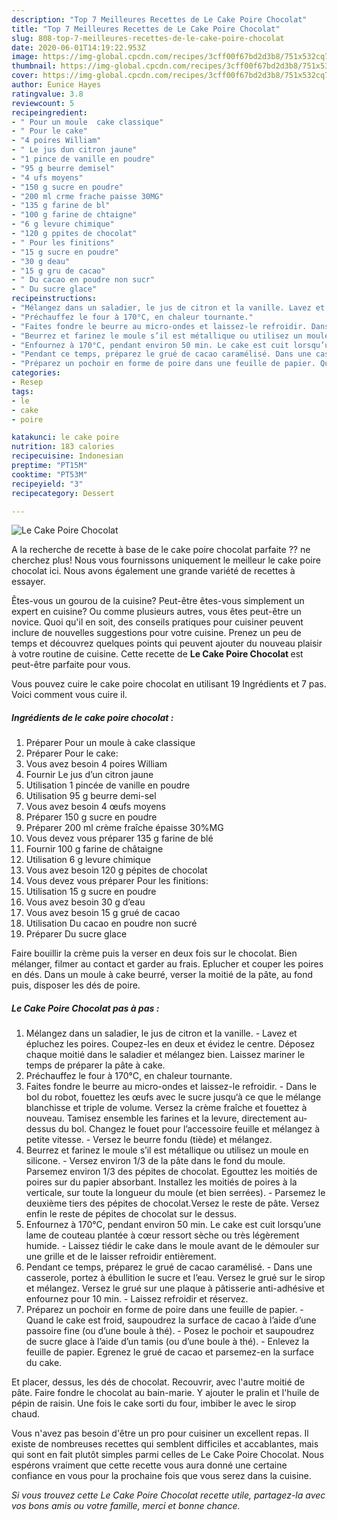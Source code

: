 ```yaml
---
description: "Top 7 Meilleures Recettes de Le Cake Poire Chocolat"
title: "Top 7 Meilleures Recettes de Le Cake Poire Chocolat"
slug: 808-top-7-meilleures-recettes-de-le-cake-poire-chocolat
date: 2020-06-01T14:19:22.953Z
image: https://img-global.cpcdn.com/recipes/3cff00f67bd2d3b8/751x532cq70/le-cake-poire-chocolat-photo-principale-de-la-recette.jpg
thumbnail: https://img-global.cpcdn.com/recipes/3cff00f67bd2d3b8/751x532cq70/le-cake-poire-chocolat-photo-principale-de-la-recette.jpg
cover: https://img-global.cpcdn.com/recipes/3cff00f67bd2d3b8/751x532cq70/le-cake-poire-chocolat-photo-principale-de-la-recette.jpg
author: Eunice Hayes
ratingvalue: 3.8
reviewcount: 5
recipeingredient:
- " Pour un moule  cake classique"
- " Pour le cake"
- "4 poires William"
- " Le jus dun citron jaune"
- "1 pince de vanille en poudre"
- "95 g beurre demisel"
- "4 ufs moyens"
- "150 g sucre en poudre"
- "200 ml crme frache paisse 30MG"
- "135 g farine de bl"
- "100 g farine de chtaigne"
- "6 g levure chimique"
- "120 g ppites de chocolat"
- " Pour les finitions"
- "15 g sucre en poudre"
- "30 g deau"
- "15 g gru de cacao"
- " Du cacao en poudre non sucr"
- " Du sucre glace"
recipeinstructions:
- "Mélangez dans un saladier, le jus de citron et la vanille. Lavez et épluchez les poires. Coupez-les en deux et évidez le centre. Déposez chaque moitié dans le saladier et mélangez bien. Laissez mariner le temps de préparer la pâte à cake."
- "Préchauffez le four à 170°C, en chaleur tournante."
- "Faites fondre le beurre au micro-ondes et laissez-le refroidir. Dans le bol du robot, fouettez les œufs avec le sucre jusqu‘à ce que le mélange blanchisse et triple de volume. Versez la crème fraîche et fouettez à nouveau. Tamisez ensemble les farines et la levure, directement au-dessus du bol. Changez le fouet pour l’accessoire feuille et mélangez à petite vitesse. Versez le beurre fondu (tiède) et mélangez."
- "Beurrez et farinez le moule s’il est métallique ou utilisez un moule en silicone. Versez environ 1/3 de la pâte dans le fond du moule. Parsemez environ 1/3 des pépites de chocolat. Egouttez les moitiés de poires sur du papier absorbant. Installez les moitiés de poires à la verticale, sur toute la longueur du moule (et bien serrées). Parsemez le deuxième tiers des pépites de chocolat.Versez le reste de pâte. Versez enfin le reste de pépites de chocolat sur le dessus."
- "Enfournez à 170°C, pendant environ 50 min. Le cake est cuit lorsqu’une lame de couteau plantée à cœur ressort sèche ou très légèrement humide. Laissez tiédir le cake dans le moule avant de le démouler sur une grille et de le laisser refroidir entièrement."
- "Pendant ce temps, préparez le grué de cacao caramélisé. Dans une casserole, portez à ébullition le sucre et l’eau. Versez le grué sur le sirop et mélangez. Versez le grué sur une plaque à pâtisserie anti-adhésive et enfournez pour 10 min. Laissez refroidir et réservez."
- "Préparez un pochoir en forme de poire dans une feuille de papier. Quand le cake est froid, saupoudrez la surface de cacao à l’aide d’une passoire fine (ou d’une boule à thé). Posez le pochoir et saupoudrez de sucre glace à l’aide d’un tamis (ou d’une boule à thé).  Enlevez la feuille de papier. Egrenez le grué de cacao et parsemez-en la surface du cake."
categories:
- Resep
tags:
- le
- cake
- poire

katakunci: le cake poire 
nutrition: 183 calories
recipecuisine: Indonesian
preptime: "PT15M"
cooktime: "PT53M"
recipeyield: "3"
recipecategory: Dessert

---
```



![Le Cake Poire Chocolat](https://img-global.cpcdn.com/recipes/3cff00f67bd2d3b8/751x532cq70/le-cake-poire-chocolat-photo-principale-de-la-recette.jpg)

A la recherche de recette à base de le cake poire chocolat parfaite ?? ne cherchez plus! Nous vous fournissons uniquement le meilleur le cake poire chocolat ici. Nous avons également une grande variété de recettes à essayer.

Êtes-vous un gourou de la cuisine? Peut-être êtes-vous simplement un expert en cuisine? Ou comme plusieurs autres, vous êtes peut-être un novice. Quoi qu'il en soit, des conseils pratiques pour cuisiner peuvent inclure de nouvelles suggestions pour votre cuisine. Prenez un peu de temps et découvrez quelques points qui peuvent ajouter du nouveau plaisir à votre routine de cuisine. Cette recette de <strong> Le Cake Poire Chocolat </strong> est peut-être parfaite pour vous.

<!--inarticleads1-->

Vous pouvez cuire le cake poire chocolat en utilisant 19 Ingrédients et 7 pas. Voici comment vous cuire il.

##### Ingrédients de le cake poire chocolat :

1. Préparer  Pour un moule à cake classique
1. Préparer  Pour le cake:
1. Vous avez besoin 4 poires William
1. Fournir  Le jus d’un citron jaune
1. Utilisation 1 pincée de vanille en poudre
1. Utilisation 95 g beurre demi-sel
1. Vous avez besoin 4 œufs moyens
1. Préparer 150 g sucre en poudre
1. Préparer 200 ml crème fraîche épaisse 30%MG
1. Vous devez vous préparer 135 g farine de blé
1. Fournir 100 g farine de châtaigne
1. Utilisation 6 g levure chimique
1. Vous avez besoin 120 g pépites de chocolat
1. Vous devez vous préparer  Pour les finitions:
1. Utilisation 15 g sucre en poudre
1. Vous avez besoin 30 g d’eau
1. Vous avez besoin 15 g grué de cacao
1. Utilisation  Du cacao en poudre non sucré
1. Préparer  Du sucre glace


Faire bouillir la crème puis la verser en deux fois sur le chocolat. Bien mélanger, filmer au contact et garder au frais. Eplucher et couper les poires en dés. Dans un moule à cake beurré, verser la moitié de la pâte, au fond puis, disposer les dés de poire. 

<!--inarticleads2-->

##### Le Cake Poire Chocolat pas à pas :

1. Mélangez dans un saladier, le jus de citron et la vanille. - Lavez et épluchez les poires. Coupez-les en deux et évidez le centre. Déposez chaque moitié dans le saladier et mélangez bien. Laissez mariner le temps de préparer la pâte à cake.
1. Préchauffez le four à 170°C, en chaleur tournante.
1. Faites fondre le beurre au micro-ondes et laissez-le refroidir. - Dans le bol du robot, fouettez les œufs avec le sucre jusqu‘à ce que le mélange blanchisse et triple de volume. Versez la crème fraîche et fouettez à nouveau. Tamisez ensemble les farines et la levure, directement au-dessus du bol. Changez le fouet pour l’accessoire feuille et mélangez à petite vitesse. - Versez le beurre fondu (tiède) et mélangez.
1. Beurrez et farinez le moule s’il est métallique ou utilisez un moule en silicone. - Versez environ 1/3 de la pâte dans le fond du moule. Parsemez environ 1/3 des pépites de chocolat. Egouttez les moitiés de poires sur du papier absorbant. Installez les moitiés de poires à la verticale, sur toute la longueur du moule (et bien serrées). - Parsemez le deuxième tiers des pépites de chocolat.Versez le reste de pâte. Versez enfin le reste de pépites de chocolat sur le dessus.
1. Enfournez à 170°C, pendant environ 50 min. Le cake est cuit lorsqu’une lame de couteau plantée à cœur ressort sèche ou très légèrement humide. - Laissez tiédir le cake dans le moule avant de le démouler sur une grille et de le laisser refroidir entièrement.
1. Pendant ce temps, préparez le grué de cacao caramélisé. - Dans une casserole, portez à ébullition le sucre et l’eau. Versez le grué sur le sirop et mélangez. Versez le grué sur une plaque à pâtisserie anti-adhésive et enfournez pour 10 min. - Laissez refroidir et réservez.
1. Préparez un pochoir en forme de poire dans une feuille de papier. - Quand le cake est froid, saupoudrez la surface de cacao à l’aide d’une passoire fine (ou d’une boule à thé). - Posez le pochoir et saupoudrez de sucre glace à l’aide d’un tamis (ou d’une boule à thé).  - Enlevez la feuille de papier. Egrenez le grué de cacao et parsemez-en la surface du cake.


Et placer, dessus, les dés de chocolat. Recouvrir, avec l&#39;autre moitié de pâte. Faire fondre le chocolat au bain-marie. Y ajouter le pralin et l&#39;huile de pépin de raisin. Une fois le cake sorti du four, imbiber le avec le sirop chaud. 

<!--inarticleads1-->

<p>
Vous n'avez pas besoin d'être un pro pour cuisiner un excellent repas. Il existe de nombreuses recettes qui semblent difficiles et accablantes, mais qui sont en fait plutôt simples parmi celles de Le Cake Poire Chocolat. Nous espérons vraiment que cette recette vous aura donné une certaine confiance en vous pour la prochaine fois que vous serez dans la cuisine.
</p>

<p>
<i>Si vous trouvez cette Le Cake Poire Chocolat recette utile, partagez-la avec vos bons amis ou votre famille, merci et bonne chance.</i>
</p>
